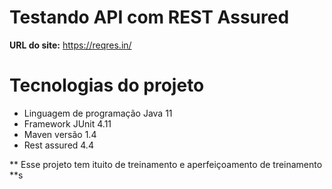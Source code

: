 
# Testando API com REST Assured


**URL do site:** https://reqres.in/

# Tecnologias do projeto

 - Linguagem de programação Java 11
 - Framework JUnit 4.11
 - Maven versão 1.4
 - Rest assured 4.4


** Esse projeto tem ituito de treinamento e aperfeiçoamento de treinamento **s

